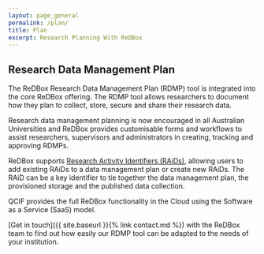 ```yaml
---
layout: page_general
permalink: /plan/
title: Plan
excerpt: Research Planning With ReDBox
---
```



## Research Data Management Plan

The ReDBox Research Data Management Plan (RDMP) tool is integrated into the core ReDBox offering.
The RDMP tool allows researchers to document how they plan to collect, store, secure and share their research data.

Research data management planning is now encouraged in all Australian Universities and ReDBox provides customisable 
forms and workflows to assist researchers, supervisors and administrators in creating, tracking and approving RDMPs.

ReDBox supports [Research Activity Identifiers (RAiDs)](https://raid.org/), allowing users to add existing RAiDs 
to a data management plan or create new RAiDs.
The RAiD can be a key identifier to tie together the data management plan, the provisioned storage and the published data collection.

QCIF provides the full ReDBox functionality in the Cloud using the Software as a Service (SaaS) model.

[Get in touch]({{ site.baseurl }}{% link contact.md %})
with the ReDBox team to find out how easily our RDMP tool can be adapted to the needs of your institution.
